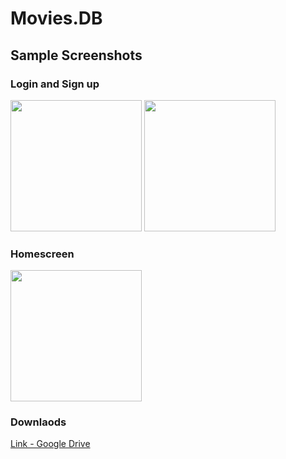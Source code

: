 # Movies.DB

## Sample Screenshots

### Login and Sign up

<img src="https://imgur.com/9sYgG5J.png" width="210"> <img src="https://imgur.com/5Pr7AuM.png" width="210">

### Homescreen

<img src="https://imgur.com/Yto4Z2u.png" width="210">

### Downlaods

[Link - Google Drive](https://drive.google.com/file/d/1hLHLYE7LWM3-KhQ6x5OXA-8Smv1ITmf7/view?usp=sharing)
